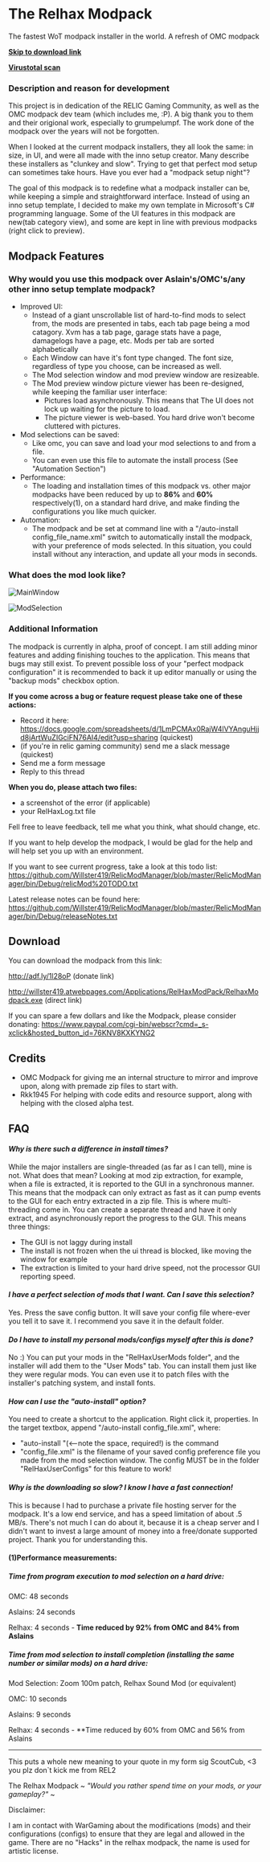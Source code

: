 # The Relhax Modpack
The fastest WoT modpack installer in the world. A refresh of OMC modpack

**[Skip to download link](https://github.com/Willster419/RelhaxModpack#download)**

**[Virustotal scan](https://www.virustotal.com/en/file/15c959ac79c5f3935c792b8bc5e0c72d1974ab5bab4fa0a75d0c3a9860aa206a/analysis/1489435329/)**

### Description and reason for development
  This project is in dedication of the RELIC Gaming Community, as well as the OMC modpack dev team (which includes me, :P). A big thank you to them and their origional work, especially to grumpelumpf. The work done of the modpack over the years will not be forgotten.
  
  When I looked at the current modpack installers, they all look the same: in size, in UI, and were all made with the inno setup creator. Many describe these installers as "clunkey and slow". Trying to get that perfect mod setup can sometimes take hours. Have you ever had a "modpack setup night"?
  
  The goal of this modpack is to redefine what a modpack installer can be, while keeping a simple and straightforward interface. Instead of using an inno setup template, I decided to make my own template in Microsoft's C# programming language. Some of the UI features in this modpack are new(tab category view), and some are kept in line with previous modpacks (right click to preview).
  
## Modpack Features
### Why would you use this modpack over Aslain's/OMC's/any other inno setup template modpack?
- Improved UI:
  - Instead of a giant unscrollable list of hard-to-find mods to select from, the mods are presented in tabs, each tab page being a mod catagory. Xvm has a tab page, garage stats have a page, damagelogs have a page, etc. Mods per tab are sorted alphabetically
  - Each Window can have it's font type changed. The font size, regardless of type you choose, can be increased as well.
  - The Mod selection window and mod preview window are resizeable.
  - The Mod preview window picture viewer has been re-designed, while keeping the familiar user interface:
    - Pictures load asynchronously. This means that The UI does not lock up waiting for the picture to load.
    - The picture viewer is web-based. You hard drive won't become cluttered with pictures.
- Mod selections can be saved:
  - Like omc, you can save and load your mod selections to and from a file.
  - You can even use this file to automate the install process (See "Automation Section")
- Performance:
  - The loading and installation times of this modpack vs. other major modpacks have been reduced by up to **86%** and **60%** respectively(1), on a standard hard drive, and make finding the configurations you like much quicker.
- Automation:
  - The modpack and be set at command line with a "/auto-install config_file_name.xml" switch to automatically install the modpack, with your preference of mods selected. In this situation, you could install without any interaction, and update all your mods in seconds.
  
### What does the mod look like?
![MainWindow](https://github.com/Willster419/RelhaxModpack/raw/master/RelicModManager/PreviewPicture1.PNG "Main Window")

![ModSelection](https://github.com/Willster419/RelhaxModpack/raw/master/RelicModManager/PreviewPicture2.PNG "Mod Selection")

### Additional Information
The modpack is currently in alpha, proof of concept. I am still adding minor features and adding finishing touches to the application. This means that bugs may still exist. To prevent possible loss of your "perfect modpack configuration" it is recommended to back it up editor manually or using the "backup mods" checkbox option.
  
**If you come across a bug or feature request please take one of these actions:**
- Record it here:
https://docs.google.com/spreadsheets/d/1LmPCMAx0RajW4lVYAnguHjjd8jArtWuZIGciFN76AI4/edit?usp=sharing (quickest)
- (if you're in relic gaming community) send me a slack message (quickest)
- Send me a form message
- Reply to this thread

**When you do, please attach two files:**
- a screenshot of the error (if applicable)
- your RelHaxLog.txt file

Fell free to leave feedback, tell me what you think, what should change, etc.

If you want to help develop the modpack, I would be glad for the help and will help set you up with an environment.

If you want to see current progress, take a look at this todo list:
https://github.com/Willster419/RelicModManager/blob/master/RelicModManager/bin/Debug/relicMod%20TODO.txt

Latest release notes can be found here:
https://github.com/Willster419/RelicModManager/blob/master/RelicModManager/bin/Debug/releaseNotes.txt

## Download
You can download the modpack from this link:

http://adf.ly/1l28oP (donate link)

http://willster419.atwebpages.com/Applications/RelHaxModPack/RelhaxModpack.exe (direct link)

If you can spare a few dollars and like the Modpack, please consider donating:
https://www.paypal.com/cgi-bin/webscr?cmd=_s-xclick&hosted_button_id=76KNV8KXKYNG2

## Credits
 - OMC Modpack for giving me an internal structure to mirror and improve upon, along with premade zip files to start with.
 - Rkk1945 For helping with code edits and resource support, along with helping with the closed alpha test.

## FAQ

#### *Why is there such a difference in install times?*
 While the major installers are single-threaded (as far as I can tell), mine is not. What does that mean? Looking at mod zip extraction, for example, when a file is extracted, it is reported to the GUI in a synchronous manner. This means that the modpack can only extract as fast as it can pump events to the GUI for each entry extracted in a zip file. This is where multi-threading come in. You can create a separate thread and have it only extract, and asynchronously report the progress to the GUI. This means three things:
  - The GUI is not laggy during install
  - The install is not frozen when the ui thread is blocked, like moving the window for example
  - The extraction is limited to your hard drive speed, not the processor GUI reporting speed.

#### *I have a perfect selection of mods that I want. Can I save this selection?*
  Yes. Press the save config button. It will save your config file where-ever you tell it to save it. I recommend you save it in the default folder.

#### *Do I have to install my personal mods/configs myself after this is done?*
  No :) You can put your mods in the "RelHaxUserMods folder", and the installer will add them to the "User Mods" tab. You can install them just like they were regular mods. You can even use it to patch files with the installer's patching system, and install fonts.

#### *How can I use the "auto-install" option?*
  You need to create a shortcut to the application. Right click it, properties. In the target textbox, append "/auto-install config_file.xml", where:
  - "auto-install "(<--note the space, required!) is the command
  - "config_file.xml" is the filename of your saved config preference file you made from the mod selection window. The config MUST be in the folder "RelHaxUserConfigs" for this feature to work!

#### *Why is the downloading so slow? I know I have a fast connection!*
  This is because I had to purchase a private file hosting server for the modpack. It's a low end service, and has a speed limitation of about .5 MB/s. There's not much I can do about it, because it is a cheap server and I didn't want to invest a large amount of money into a free/donate supported project. Thank you for understanding this.
  
#### (1)Performance measurements:

##### Time from program execution to mod selection on a hard drive:

  OMC: 48 seconds
  
  Aslains: 24 seconds
  
  Relhax: 4 seconds - **Time reduced by 92% from OMC and 84% from Aslains**


##### Time from mod selection to install completion (installing the same number or similar mods) on a hard drive:

Mod Selection: Zoom 100m patch, Relhax Sound Mod (or equivalent)

  OMC: 10 seconds
  
  Aslains: 9 seconds
  
  Relhax: 4 seconds - **Time reduced by 60% from OMC and 56% from Aslains
  
---
This puts a whole new meaning to your quote in my form sig ScoutCub, <3 you plz don`t kick me from REL2

The Relhax Modpack ~ *"Would you rather spend time on your mods, or your gameplay?"* ~

Disclaimer:

I am in contact with WarGaming about the modifications (mods) and their configurations (configs) to ensure that they are legal and allowed in the game. There are no "Hacks" in the relhax modpack, the name is used for artistic license.
